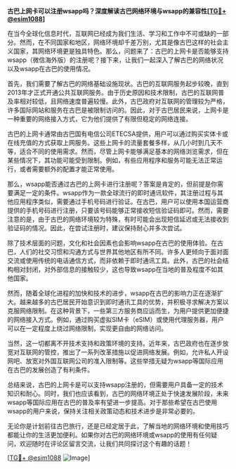 **古巴上网卡可以注册wsapp吗？深度解读古巴网络环境与wsapp的兼容性[[TG💪+ @esim1088](https://t.me/s/esim1088)]**

在当今全球化信息时代，互联网已经成为我们生活、学习和工作中不可或缺的一部分。然而，在不同国家和地区，网络环境却千差万别，尤其是像古巴这样的社会主义国家，其网络环境更是独具特色。那么，问题来了：古巴的上网卡是否能够支持wsapp（微信海外版）的注册呢？接下来，让我们一起深入了解古巴的网络状况以及wsapp在古巴的使用情况。

首先，我们需要了解古巴的网络基础设施现状。古巴的互联网服务起步较晚，直到2013年才正式开通公共互联网服务。由于历史原因和技术限制，古巴的互联网普及率相对较低，且网络速度普遍较慢。此外，古巴政府对互联网的管理较为严格，许多国际网站和服务在古巴是被限制访问的。因此，对于古巴居民来说，上网卡是一种重要的网络接入方式，它为他们提供了有限但稳定的网络连接。

古巴的上网卡通常由古巴国有电信公司ETECSA提供，用户可以通过购买实体卡或在线充值的方式获取上网服务。这些上网卡的流量套餐多样，从几小时到几天不等，适合不同的使用需求。然而，尽管上网卡能够满足基本的网络浏览需求，但在某些情况下，其功能可能受到限制。例如，有些应用程序和服务可能无法正常运行，或者需要额外的配置才能正常使用。

那么，wsapp能否通过古巴的上网卡进行注册呢？答案是肯定的，但前提是你需要满足一定的条件。wsapp作为一款全球流行的即时通讯软件，其注册过程与其他应用程序类似，需要通过手机号码进行验证。在古巴，用户可以使用本国运营商提供的手机号码进行注册，只要该号码能够正常接收短信验证码即可。然而，需要注意的是，由于古巴的网络环境较为特殊，有时可能会出现短信延迟或无法接收到验证码的情况。因此，在尝试注册时，建议保持耐心并多次尝试。

除了技术层面的问题，文化和社会因素也会影响wsapp在古巴的使用体验。在古巴，人们的社交习惯和沟通方式与世界其他地区有所不同。许多人更倾向于面对面交流或使用传统的电话通信方式，而非依赖于即时通讯工具。此外，古巴的社会结构相对封闭，对外部信息的接触较少，这也导致wsapp在当地的普及程度不如其他国家。

然而，随着全球化进程的加快和技术的进步，wsapp在古巴的影响力正在逐渐扩大。越来越多的古巴居民开始意识到即时通讯工具的优势，并积极寻求解决方案以克服网络限制。在这种背景下，一些第三方服务商应运而生，为用户提供更加便捷的网络接入方式。例如，通过购买虚拟SIM卡（eSIM）或使用代理服务器，用户可以在一定程度上绕过网络限制，实现更自由的网络访问。

当然，这一切都离不开技术支持和政策环境的支持。近年来，古巴政府也在逐步放宽对互联网的管控，推出了一系列改革措施以促进网络发展。例如，允许私人开设网吧、放宽对外国互联网公司的准入限制等。这些举措无疑为wsapp等国际应用在古巴的发展创造了有利条件。

总结来说，古巴的上网卡是可以支持wsapp注册的，但需要用户具备一定的技术知识和耐心。同时，我们也应该看到，古巴的网络环境正处于快速发展阶段，未来wsapp等国际应用在古巴的普及率有望进一步提高。对于那些希望在古巴使用wsapp的用户来说，保持关注相关政策动态和技术进步是非常必要的。

无论你是计划前往古巴旅行，还是已经定居于此，了解当地的网络环境和使用技巧都能让你的生活更加便利。如果你对古巴的网络环境或wsapp的使用有任何疑问，欢迎随时在评论区留言交流，让我们共同探讨这个有趣的话题！

[[TG💪+ @esim1088](https://t.me/s/esim1088) ![Image](https://i.postimg.cc/4NQfJmqS/Snipaste-2025-05-13-00-14-12.png)]